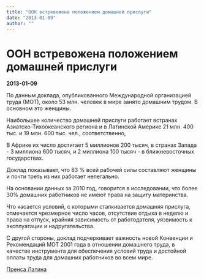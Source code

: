 ```yaml
---
title: "ООН встревожена положением домашней прислуги"
date: "2013-01-09"
author: ""
---
```


# ООН встревожена положением домашней прислуги

**2013-01-09** 

По данным доклада, опубликованного Международной организацией труда (МОТ), около 53 млн. человек в мире занято домашним трудом. В основном это женщины.

Наибольшее количество домашней прислуги работает встранах Азиатско-Тихоокеанского региона и в Латинской Америке 21 млн. 400 тыс. и 19 млн. 600 тыс. чел., соответственно,

В Африке их число достигает 5 миллионов 200 тысяч, в странах Запада - 3 миллиона 600 тысяч, и 2 миллиона 100 тысяч - в ближневосточных государствах.

Доклад показывает, что 83 % всей рабочей силы составляют женщины и почти треть из них работает нелегально.

На основании данных за 2010 год, говорится в исследовании, что более 30% домашних работников не имеют права на защиту материнства.

Что касается условий, с которыми сталкивается домашняя прислуга, отмечается чрезмерное число часов, отсутствие отдыха в неделю и права на отпуск, крайняя зависимость от работодателя, уязвимость к эксплуатации и надругательства.

С другой стороны, доклад подчеркивает важность новой Конвенции и Рекомендаций МОТ 2001 года в отношении домашнего труда, в качестве инструмента для обеспечения условий труда и достойной оплаты труда для домашних работников во всем мире.

[Пренса Латина ](http://www.prensalatina.ru/index.php/pl-noticias-de-america-latina-e-caribe/14411-2013-01-09-15-24-23?opcion=pl-ver-noticia)